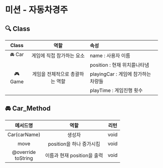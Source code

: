 # 미션 - 자동차경주

## 🔍 Class

|  Class  |        역할         | 속성                        |
|:-------:|:-----------------:|:--------------------------|
| 🚘 Car  |  게임에 직접 참가하는 요소   | name : 사용자 이름             |
|         |                   | position : 현재 위치를나타냄      |
| 🎮 Game | 게임을 전체적으로 총괄하는 역할 | playingCar : 게임에 참가하는 차량들 |
|         |                   | playTime : 게임진행 횟수        |

## 🚘 Car_Method

|          메서드명          |  역할  |  리턴   |
|:----------------------:|:----:|:-----:|
|      Car(carName)      | 생성자  | void  |
|          move          | position을 하나 증가시킴 | void |
| @override<br/>toString | 이름과 현재 position을 출력 | void|

